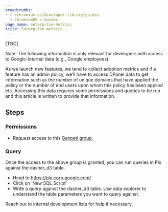 ```yaml
---
breadcrumbs:
- - /chromium-os/developer-library/guides
  - ChromiumOS > Guides
page_name: enterprise-metrics
title: Enterprise metrics
---
```


[TOC]

Note: The following information is only relevant for developers with access to
Google-internal data (e.g., Google employees).

As we launch new features, we tend to collect adoption metrics and if a feature
has an admin policy, we’ll have to access DPanel data to get information such as
the number of unique domains that have applied the policy or the number of end
users upon whom this policy has been applied etc. Accessing this data requires
some permissions and queries to be run and this article is written to provide
that information.

## Steps

### Permissions

*   Request access to this
    [Ganpati group](https://ganpati2.corp.google.com/group/dasher-policies-dump-readonly-policy.prod).

### Query

Once the access to the above group is granted, you can run queries in Plx
against the dasher_d3 table.

*   Head to https://plx.corp.google.com/
*   Click on ‘New SQL Script’
*   Write a query against the dasher_d3 table. Use data explorer to understand
the table parameters you want to query against.

Reach out to internal development lists for help if necessary.